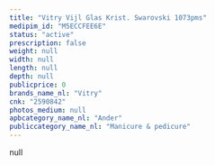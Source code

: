 ```yaml
---
title: "Vitry Vijl Glas Krist. Swarovski 1073pms"
medipim_id: "M5ECCFEE6E"
status: "active"
prescription: false
weight: null
width: null
length: null
depth: null
publicprice: 0
brands_name_nl: "Vitry"
cnk: "2590842"
photos_medium: null
apbcategory_name_nl: "Ander"
publiccategory_name_nl: "Manicure & pedicure"
---
```

null
